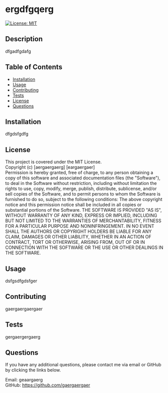 # ergdfgqerg
[![License: MIT](https://img.shields.io/badge/License-MIT-yellow.svg)](https://opensource.org/licenses/MIT)

## Description

dfgadfgdafg

## Table of Contents

* [Installation](#installation)
* [Usage](#usage)
* [Contributing](#Contributing)
* [Tests](#tests)
* [License](#license)
* [Questions](#questions)

## Installation

dfgdsfgdfg

## License

This project is covered under the MIT License. <br />
Copyright (c) [aergaergaerg] [eargaergaer] <br />
Permission is hereby granted, free of charge, to any person obtaining a copy of this software and associated documentation files (the "Software"), to deal in the Software without restriction, including without limitation the rights to use, copy, modify, merge, publish, distribute, sublicense, and/or sell copies of the Software, and to permit persons to whom the Software is furnished to do so, subject to the following conditions:
The above copyright notice and this permission notice shall be included in all copies or substantial portions of the Software.
THE SOFTWARE IS PROVIDED "AS IS", WITHOUT WARRANTY OF ANY KIND, EXPRESS OR IMPLIED, INCLUDING BUT NOT LIMITED TO THE WARRANTIES OF MERCHANTABILITY, FITNESS FOR A PARTICULAR PURPOSE AND NONINFRINGEMENT. IN NO EVENT SHALL THE AUTHORS OR COPYRIGHT HOLDERS BE LIABLE FOR ANY CLAIM, DAMAGES OR OTHER LIABILITY, WHETHER IN AN ACTION OF CONTRACT, TORT OR OTHERWISE, ARISING FROM, OUT OF OR IN CONNECTION WITH THE SOFTWARE OR THE USE OR OTHER DEALINGS IN THE SOFTWARE.

## Usage

dsfgsdfgdsfger

## Contributing

gaergaergaergaer

## Tests

gergaergergaerg

## Questions

If you have any additional questions, please contact me via email or GitHub by clicking the links below.

Email: geaargaerg <br />
GitHub: https://github.com/gaergaergaer
